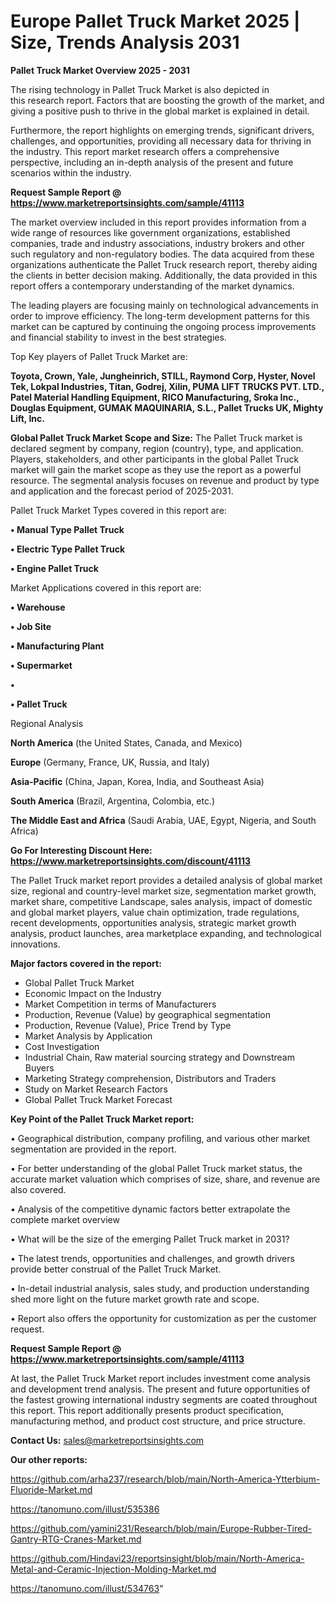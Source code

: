 # Europe Pallet Truck Market 2025 | Size, Trends Analysis 2031

<Strong> Pallet Truck Market Overview 2025 - 2031</strong>

The rising technology in Pallet Truck Market is also depicted in this research report. Factors that are boosting the growth of the market, and giving a positive push to thrive in the global market is explained in detail.

Furthermore, the report highlights on emerging trends, significant drivers, challenges, and opportunities, providing all necessary data for thriving in the industry. This report market research offers a comprehensive perspective, including an in-depth analysis of the present and future scenarios within the industry.

<strong>Request Sample Report @ <a href=https://www.marketreportsinsights.com/sample/41113>https://www.marketreportsinsights.com/sample/41113</a></strong>

The market overview included in this report provides information from a wide range of resources like government organizations, established companies, trade and industry associations, industry brokers and other such regulatory and non-regulatory bodies. The data acquired from these organizations authenticate the Pallet Truck research report, thereby aiding the clients in better decision making. Additionally, the data provided in this report offers a contemporary understanding of the market dynamics.

The leading players are focusing mainly on technological advancements in order to improve efficiency. The long-term development patterns for this market can be captured by continuing the ongoing process improvements and financial stability to invest in the best strategies.

Top Key players of Pallet Truck Market are:

<strong>Toyota, Crown, Yale, Jungheinrich, STILL, Raymond Corp, Hyster, Novel Tek, Lokpal Industries, Titan, Godrej, Xilin, PUMA LIFT TRUCKS PVT. LTD., Patel Material Handling Equipment, RICO Manufacturing, Sroka Inc., Douglas Equipment, GUMAK MAQUINARIA, S.L., Pallet Trucks UK, Mighty Lift, Inc.</strong>

<strong><b>Global Pallet Truck Market Scope and Size:</b></strong>
The Pallet Truck market is declared segment by company, region (country), type, and application. Players, stakeholders, and other participants in the global Pallet Truck market will gain the market scope as they use the report as a powerful resource. The segmental analysis focuses on revenue and product by type and application and the forecast period of 2025-2031.

Pallet Truck Market Types covered in this report are:

<strong>•  Manual Type Pallet Truck

•  Electric Type Pallet Truck

•  Engine Pallet Truck</strong>

Market Applications covered in this report are:

<strong>•  Warehouse

•  Job Site

•  Manufacturing Plant

•  Supermarket

•  

•  Pallet Truck</strong> 

Regional Analysis

<strong>North America</strong> (the United States, Canada, and Mexico)

<strong>Europe</strong> (Germany, France, UK, Russia, and Italy)

<strong>Asia-Pacific</strong> (China, Japan, Korea, India, and Southeast Asia)

<strong>South America</strong> (Brazil, Argentina, Colombia, etc.)

<strong>The Middle East and Africa</strong> (Saudi Arabia, UAE, Egypt, Nigeria, and South Africa)

<strong>Go For Interesting Discount Here: <a href=https://www.marketreportsinsights.com/discount/41113>https://www.marketreportsinsights.com/discount/41113</a></strong>

The Pallet Truck market report provides a detailed analysis of global market size, regional and country-level market size, segmentation market growth, market share, competitive Landscape, sales analysis, impact of domestic and global market players, value chain optimization, trade regulations, recent developments, opportunities analysis, strategic market growth analysis, product launches, area marketplace expanding, and technological innovations.

<strong><b>Major factors covered in the report:</b></strong>
<ul>
  <li>Global Pallet Truck Market </li>
  <li>Economic Impact on the Industry</li>
  <li>Market Competition in terms of Manufacturers</li>
  <li>Production, Revenue (Value) by geographical segmentation</li>
  <li>Production, Revenue (Value), Price Trend by Type</li>
  <li>Market Analysis by Application</li>
  <li>Cost Investigation</li>
  <li>Industrial Chain, Raw material sourcing strategy and Downstream Buyers</li>
  <li>Marketing Strategy comprehension, Distributors and Traders</li>
  <li>Study on Market Research Factors</li>
  <li>Global Pallet Truck Market Forecast</li>
</ul>

<strong><b>Key Point of the Pallet Truck Market report:</b></strong>

• Geographical distribution, company profiling, and various other market segmentation are provided in the report.

• For better understanding of the global Pallet Truck market status, the accurate market valuation which comprises of size, share, and revenue are also covered.

• Analysis of the competitive dynamic factors better extrapolate the complete market overview

• What will be the size of the emerging Pallet Truck market in 2031?

• The latest trends, opportunities and challenges, and growth drivers provide better construal of the Pallet Truck Market.

• In-detail industrial analysis, sales study, and production understanding shed more light on the future market growth rate and scope.

• Report also offers the opportunity for customization as per the customer request.

<strong>Request Sample Report @ <a href=https://www.marketreportsinsights.com/sample/41113>https://www.marketreportsinsights.com/sample/41113</a></strong>

At last, the Pallet Truck Market report includes investment come analysis and development trend analysis. The present and future opportunities of the fastest growing international industry segments are coated throughout this report. This report additionally presents product specification, manufacturing method, and product cost structure, and price structure.

<strong>Contact Us:</strong>
sales@marketreportsinsights.com

<strong>Our other reports:</strong>

<a href=https://github.com/arha237/research/blob/main/North-America-Ytterbium-Fluoride-Market.md>https://github.com/arha237/research/blob/main/North-America-Ytterbium-Fluoride-Market.md</a>

<a href=https://tanomuno.com/illust/535386>https://tanomuno.com/illust/535386</a>

<a href=https://github.com/yamini231/Research/blob/main/Europe-Rubber-Tired-Gantry-RTG-Cranes-Market.md>https://github.com/yamini231/Research/blob/main/Europe-Rubber-Tired-Gantry-RTG-Cranes-Market.md</a>

<a href=https://github.com/Hindavi23/reportsinsight/blob/main/North-America-Metal-and-Ceramic-Injection-Molding-Market.md>https://github.com/Hindavi23/reportsinsight/blob/main/North-America-Metal-and-Ceramic-Injection-Molding-Market.md</a>

<a href=https://tanomuno.com/illust/534763>https://tanomuno.com/illust/534763</a>"
